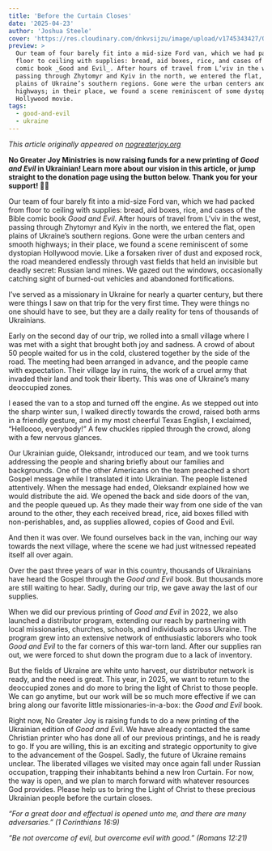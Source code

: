 ```yaml
---
title: 'Before the Curtain Closes'
date: '2025-04-23'
author: 'Joshua Steele'
cover: 'https://res.cloudinary.com/dnkvsijzu/image/upload/v1745343427/OFReport/2025-04-23-before-the-curtain-closes/good-evil-books-crowd-1-1200x630_myudya.jpg'
preview: >
  Our team of four barely fit into a mid-size Ford van, which we had packed from
  floor to ceiling with supplies: bread, aid boxes, rice, and cases of the Bible
  comic book _Good and Evil_. After hours of travel from L’viv in the west,
  passing through Zhytomyr and Kyiv in the north, we entered the flat, open
  plains of Ukraine’s southern regions. Gone were the urban centers and smooth
  highways; in their place, we found a scene reminiscent of some dystopian
  Hollywood movie.
tags:
  - good-and-evil
  - ukraine
---
```


_This article originally appeared on
[nogreaterjoy.org](https://nogreaterjoy.org/articles/before-the-curtain-closes/)_

<article-divider mt="8" mb="8"/>

**No Greater Joy Ministries is now raising funds for a new printing of _Good and
Evil_ in Ukrainian! Learn more about our vision in this article, or jump
straight to the donation page using the button below. Thank you for your
support! 💙💛**

<article-button text="Donate Now" path="https://nogreaterjoy.org/shop/ministry-gift-ukraine-ge-printing/" :outline="true" :center="true" :external="true" margin="y"/>

<article-divider mt="2" mb="10"/>

Our team of four barely fit into a mid-size Ford van, which we had packed from
floor to ceiling with supplies: bread, aid boxes, rice, and cases of the Bible
comic book _Good and Evil_. After hours of travel from L’viv in the west,
passing through Zhytomyr and Kyiv in the north, we entered the flat, open plains
of Ukraine’s southern regions. Gone were the urban centers and smooth highways;
in their place, we found a scene reminiscent of some dystopian Hollywood movie.
Like a forsaken river of dust and exposed rock, the road meandered endlessly
through vast fields that held an invisible but deadly secret: Russian land
mines. We gazed out the windows, occasionally catching sight of burned-out
vehicles and abandoned fortifications.

<article-image publicId="OFReport/2025-02-24-the-november-project/dragon-teeth-field_xt2nav" width="768" caption="Dragon’s teeth tank barriers stand ominously beside our road to Kherson, a landscape scarred by war and suffering." />

I’ve served as a missionary in Ukraine for nearly a quarter century, but there
were things I saw on that trip for the very first time. They were things no one
should have to see, but they are a daily reality for tens of thousands of
Ukrainians.

Early on the second day of our trip, we rolled into a small village where I was
met with a sight that brought both joy and sadness. A crowd of about 50 people
waited for us in the cold, clustered together by the side of the road. The
meeting had been arranged in advance, and the people came with expectation.
Their village lay in ruins, the work of a cruel army that invaded their land and
took their liberty. This was one of Ukraine’s many deoccupied zones.

I eased the van to a stop and turned off the engine. As we stepped out into the
sharp winter sun, I walked directly towards the crowd, raised both arms in a
friendly gesture, and in my most cheerful Texas English, I exclaimed, “Helloooo,
everybody!” A few chuckles rippled through the crowd, along with a few nervous
glances.

<article-image publicId="OFReport/2025-02-24-the-november-project/oleksandr-ben-preaching-van_zrvxvt" width="768" caption="Oleksandr addresses a crowd in the village of Sadok. Ben also preached the Gospel as people stood around the van and listened." />

Our Ukrainian guide, Oleksandr, introduced our team, and we took turns
addressing the people and sharing briefly about our families and backgrounds.
One of the other Americans on the team preached a short Gospel message while I
translated it into Ukrainian. The people listened attentively. When the message
had ended, Oleksandr explained how we would distribute the aid. We opened the
back and side doors of the van, and the people queued up. As they made their way
from one side of the van around to the other, they each received bread, rice,
aid boxes filled with non-perishables, and, as supplies allowed, copies of Good
and Evil.

<article-image publicId="OFReport/2025-02-24-the-november-project/ben-good-evil-book-child_eleuxt" width="768" caption="Ben offers a _Good and Evil_ book to a family in the village of Shostakove." />

And then it was over. We found ourselves back in the van, inching our way
towards the next village, where the scene we had just witnessed repeated itself
all over again.

Over the past three years of war in this country, thousands of Ukrainians have
heard the Gospel through the _Good and Evil_ book. But thousands more are still
waiting to hear. Sadly, during our trip, we gave away the last of our supplies.

When we did our previous printing of _Good and Evil_ in 2022, we also launched a
distributor program, extending our reach by partnering with local missionaries,
churches, schools, and individuals across Ukraine. The program grew into an
extensive network of enthusiastic laborers who took _Good and Evil_ to the far
corners of this war-torn land. After our supplies ran out, we were forced to
shut down the program due to a lack of inventory.

But the fields of Ukraine are white unto harvest, our distributor network is
ready, and the need is great. This year, in 2025, we want to return to the
deoccupied zones and do more to bring the light of Christ to those people. We
can go anytime, but our work will be so much more effective if we can bring
along our favorite little missionaries-in-a-box: the _Good and Evil_ book.

<article-image publicId="OFReport/2025-02-24-the-november-project/good-evil-books-crowd-2_zbdcsz" width="768" caption="A joyful moment as Joshua, Ben, and Oleksandr stand with local Ukrainians who have just received their copies of _Good and Evil_. (village of Sukhanove)" />

Right now, No Greater Joy is raising funds to do a new printing of the Ukrainian
edition of _Good and Evil_. We have already contacted the same Christian printer
who has done all of our previous printings, and he is ready to go. If you are
willing, this is an exciting and strategic opportunity to give to the
advancement of the Gospel. Sadly, the future of Ukraine remains unclear. The
liberated villages we visited may once again fall under Russian occupation,
trapping their inhabitants behind a new Iron Curtain. For now, the way is open,
and we plan to march forward with whatever resources God provides. Please help
us to bring the Light of Christ to these precious Ukrainian people before the
curtain closes.

<article-button text="Donate Now" path="https://nogreaterjoy.org/shop/ministry-gift-ukraine-ge-printing/" :outline="true" :center="true" :external="true" margin="y"/>

_“For a great door and effectual is opened unto me, and there are many
adversaries.” (1 Corinthians 16:9)_

_“Be not overcome of evil, but overcome evil with good.” (Romans 12:21)_

<article-spacer />
